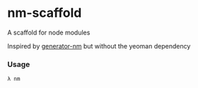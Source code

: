 # nm-scaffold
A scaffold for node modules

Inspired by [generator-nm](https://github.com/sindresorhus/generator-nm) but without the yeoman dependency

### Usage

```sh
λ nm
```
